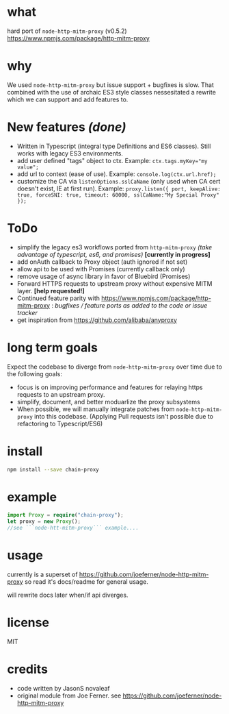 ﻿

# what

hard port of ```node-http-mitm-proxy``` (v0.5.2)  https://www.npmjs.com/package/http-mitm-proxy 

# why
We used ```node-http-mitm-proxy``` but issue support + bugfixes is slow.  That combined with the use of archaic ES3 style classes nessesitated a rewrite which we can support and add features to.

# New features *(done)*
- Written in Typescript (integral type Definitions and ES6 classes).  Still works with legacy ES3 environments.
- add user defined "tags" object to ctx.  Example:  ```ctx.tags.myKey="my value";```
- add url to context (ease of use).  Example: ```console.log(ctx.url.href);```
- customize the CA via ```listenOptions.sslCaName``` (only used when CA cert doesn't exist, IE at first run).  Example:  ```proxy.listen({ port, keepAlive: true, forceSNI: true, timeout: 60000, sslCaName:"My Special Proxy" });```

# ToDo
- simplify the legacy es3 workflows ported from ```http-mitm-proxy``` *(take advantage of typescript, es6, and promises)*  **[currently in progress]**
- add onAuth callback to Proxy object (auth ignored if not set)
- allow api to be used with Promises (currently callback only)
- remove usage of async library in favor of Bluebird (Promises)
- Forward HTTPS requests to upstream proxy without expensive MITM layer.  **[help requested!]**
- Continued feature parity with https://www.npmjs.com/package/http-mitm-proxy : *bugfixes / feature ports as added to the  code or issue tracker*
- get inspiration from https://github.com/alibaba/anyproxy

# long term goals
Expect the codebase to diverge from ```node-http-mitm-proxy``` over time due to the following goals:
- focus is on improving performance and features for relaying https requests to an upstream proxy.  
- simplify, document, and better moduarlize the proxy subsystems
- When possible, we will manually integrate patches from ```node-http-mitm-proxy``` into this codebase.  (Applying Pull requests isn't possible due to refactoring to Typescript/ES6)


# install

```bash
npm install --save chain-proxy
```

# example

```typescript
import Proxy = require("chain-proxy");
let proxy = new Proxy();
//see ```node-htt-mitm-proxy``` example....
```

# usage

currently is a superset of https://github.com/joeferner/node-http-mitm-proxy so read it's docs/readme for general usage.   

will rewrite docs later when/if api diverges. 

# license

MIT

# credits

- code written by JasonS <aat> novaleaf <doot coom>
- original module from Joe Ferner.  see https://github.com/joeferner/node-http-mitm-proxy